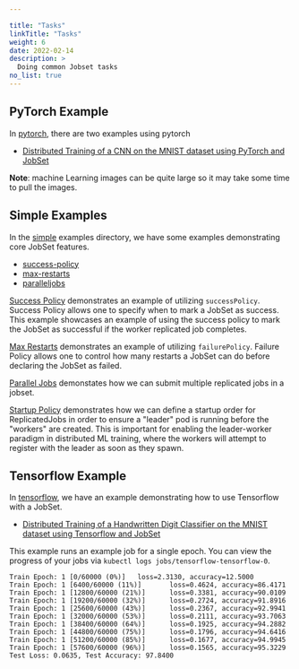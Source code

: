```yaml
---

title: "Tasks"
linkTitle: "Tasks"
weight: 6
date: 2022-02-14
description: >
  Doing common Jobset tasks
no_list: true
---
```


## PyTorch Example

In [pytorch](examples/pytorch), there are two examples using pytorch

- [Distributed Training of a CNN on the MNIST dataset using PyTorch and JobSet](https://github.com/kubernetes-sigs/jobset/blob/1ae6c0c039c21d29083de38ae70d13c2c8ec613f/examples/pytorch/cnn-mnist/mnist.yaml)

**Note**: machine Learning images can be quite large so it may take some time to pull the images.

## Simple Examples

In the [simple](https://github.com/kubernetes-sigs/jobset/blob/1ae6c0c039c21d29083de38ae70d13c2c8ec613f/examples/simple) examples directory, we have some examples demonstrating core JobSet features.

- [success-policy](https://github.com/kubernetes-sigs/jobset/blob/1ae6c0c039c21d29083de38ae70d13c2c8ec613f/examples/simple/driver-worker-success-policy.yaml)
- [max-restarts](https://github.com/kubernetes-sigs/jobset/blob/1ae6c0c039c21d29083de38ae70d13c2c8ec613f/examples/simple/max-restarts.yaml)
- [paralleljobs](https://github.com/kubernetes-sigs/jobset/blob/1ae6c0c039c21d29083de38ae70d13c2c8ec613f/examples/simple/paralleljobs.yaml)

[Success Policy](https://github.com/kubernetes-sigs/jobset/blob/1ae6c0c039c21d29083de38ae70d13c2c8ec613f/examples/simple/driver-worker-success-policy.yaml) demonstrates an example of utilizing `successPolicy`.
Success Policy allows one to specify when to mark a JobSet as success.  
This example showcases an example of using the success policy to mark the JobSet as successful if the worker replicated job completes.

[Max Restarts](https://github.com/kubernetes-sigs/jobset/blob/1ae6c0c039c21d29083de38ae70d13c2c8ec613f/examples/simple/max-restarts.yaml) demonstrates an example of utilizing `failurePolicy`.
Failure Policy allows one to control how many restarts a JobSet can do before declaring the JobSet as failed.

[Parallel Jobs](https://github.com/kubernetes-sigs/jobset/blob/1ae6c0c039c21d29083de38ae70d13c2c8ec613f/examples/simple/paralleljobs.yaml) demonstates how we can submit multiple replicated jobs in a jobset.

[Startup Policy](https://github.com/kubernetes-sigs/jobset/blob/1ae6c0c039c21d29083de38ae70d13c2c8ec613f/examples/startup-policy/startup-driver-ready.yaml) demonstrates how we can define a startup order for ReplicatedJobs in order to ensure a "leader"
pod is running before the "workers" are created. This is important for enabling the leader-worker paradigm in distributed ML
training, where the workers will attempt to register with the leader as soon as they spawn.

## Tensorflow Example

In [tensorflow](https://github.com/kubernetes-sigs/jobset/blob/1ae6c0c039c21d29083de38ae70d13c2c8ec613f/examples/tensorflow), we have an example demonstrating how to use Tensorflow with a JobSet.

- [Distributed Training of a Handwritten Digit Classifier on the MNIST dataset using Tensorflow and JobSet](https://github.com/kubernetes-sigs/jobset/blob/1ae6c0c039c21d29083de38ae70d13c2c8ec613f/examples/tensorflow/mnist.yaml)

This example runs an example job for a single epoch.
You can view the progress of your jobs via `kubectl logs jobs/tensorflow-tensorflow-0`.

```
Train Epoch: 1 [0/60000 (0%)]   loss=2.3130, accuracy=12.5000
Train Epoch: 1 [6400/60000 (11%)]       loss=0.4624, accuracy=86.4171
Train Epoch: 1 [12800/60000 (21%)]      loss=0.3381, accuracy=90.0109
Train Epoch: 1 [19200/60000 (32%)]      loss=0.2724, accuracy=91.8916
Train Epoch: 1 [25600/60000 (43%)]      loss=0.2367, accuracy=92.9941
Train Epoch: 1 [32000/60000 (53%)]      loss=0.2111, accuracy=93.7063
Train Epoch: 1 [38400/60000 (64%)]      loss=0.1925, accuracy=94.2882
Train Epoch: 1 [44800/60000 (75%)]      loss=0.1796, accuracy=94.6416
Train Epoch: 1 [51200/60000 (85%)]      loss=0.1677, accuracy=94.9945
Train Epoch: 1 [57600/60000 (96%)]      loss=0.1565, accuracy=95.3229
Test Loss: 0.0635, Test Accuracy: 97.8400
```

